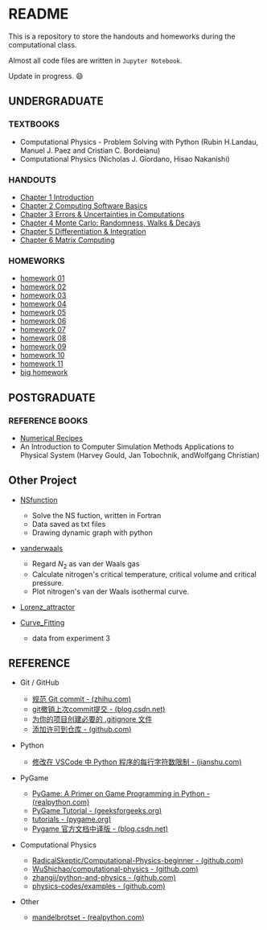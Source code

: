 # README

This is a repository to store the handouts and homeworks during the computational class.

Almost all code files are written in `Jupyter Notebook`.

Update in progress. :smile:

## UNDERGRADUATE

### TEXTBOOKS

- Computational Physics - Problem Solving with Python (Rubin H.Landau, Manuel J. Paez and Cristian C. Bordeianu)
- Computational Physics (Nicholas J. Giordano, Hisao Nakanishi)

### HANDOUTS

- [Chapter 1 Introduction](https://www.wolai.com/ipVk3gcUkud2YTKwZEPb7K)
- [Chapter 2 Computing Software Basics](https://www.wolai.com/xzAurnKH2wVNSgnKzZy6H4)
- [Chapter 3 Errors & Uncertainties in Computations](https://www.wolai.com/6p6GyEXihCcttz8xr7MfMp)
- [Chapter 4 Monte Carlo: Randomness, Walks & Decays](https://www.wolai.com/qZM4YCFkrkUhDQdJs8YBMW)
- [Chapter 5 Differentiation & Integration](https://www.wolai.com/r9RV6B6a6MM8wVBNxS3Bbp)
- [Chapter 6 Matrix Computing](https://www.wolai.com/wyV54GDoiYBczC6Zys49zg)

### HOMEWORKS

- [homework 01](https://www.wolai.com/sWPQ6uNrg2wF3CyfoTwsSS)
- [homework 02](https://www.wolai.com/m8M5aMbg2Xd75VTZ2uWDwi)
- [homework 03](https://www.wolai.com/cAEEpV45BG7CS5SgqihbN9)
- [homework 04](https://www.wolai.com/66X8w6CfMompYeu7PyQaD3)
- [homework 05](https://www.wolai.com/wLet1geHqdf2sLnwnWsJGE)
- [homework 06](https://www.wolai.com/sPABBGABbG6eAePWwybbKq)
- [homework 07](https://www.wolai.com/8RBmtidm6EacLzpucbcxjA)
- [homework 08](https://www.wolai.com/2JV4BZ7ymTkrqLURSaPtwn)
- [homework 09](https://www.wolai.com/3B7WcS2kC5wYXCrusF3srJ)
- [homework 10](https://www.wolai.com/mAsXGirKouuk4jUpRdPcbv)
- [homework 11](https://www.wolai.com/di3C5FNWkYh8HUgoP27UAS)
- [big homework](https://www.wolai.com/ozBCbrPXLFMAR1BwQ6BqWZ)

## POSTGRADUATE

### REFERENCE BOOKS

- [Numerical Recipes](https://numerical.recipes/)
- An Introduction to Computer Simulation Methods Applications to Physical System (Harvey Gould, Jan Tobochnik, andWolfgang Christian)

## Other Project

- [NSfunction](./otherProject/NSfunction/)
  - Solve the NS fuction, written in Fortran
  - Data saved as txt files
  - Drawing dynamic graph with python

- [vanderwaals](./otherProject/vanderwaals/)
  - Regard $N_2$ as van der Waals gas
  - Calculate nitrogen's critical temperature, critical volume and critical pressure.
  - Plot nitrogen's van der Waals isothermal curve.

- [Lorenz_attractor](./otherProject/Lorenz_attractor/)

- [Curve_Fitting](./otherProject/Curve_Fitting/)
  - data from experiment 3

## REFERENCE

- Git / GitHub
  - [规范 Git commit - (zhihu.com)](https://zhuanlan.zhihu.com/p/182553920)
  - [git撤销上次commit提交 - (blog.csdn.net)](https://blog.csdn.net/weixin_44953227/article/details/106387824)
  - [为你的项目创建必要的 .gitignore 文件](https://www.toptal.com/developers/gitignore)
  - [添加许可到仓库 - (github.com)](https://docs.github.com/cn/communities/setting-up-your-project-for-healthy-contributions/adding-a-license-to-a-repository)

- Python
  - [修改在 VSCode 中 Python 程序的每行字符数限制 - (jianshu.com)](https://www.jianshu.com/p/dfa4c2ce71d6)

- PyGame
  - [PyGame: A Primer on Game Programming in Python - (realpython.com)](https://realpython.com/pygame-a-primer/)
  - [PyGame Tutorial - (geeksforgeeks.org)](https://www.geeksforgeeks.org/pygame-tutorial/)
  - [tutorials - (pygame.org)](https://www.pygame.org/wiki/tutorials)
  - [Pygame 官方文档中译版 - (blog.csdn.net)](https://blog.csdn.net/Enderman_xiaohei/article/details/87708373)

- Computational Physics
  - [RadicalSkeptic/Computational-Physics-beginner - (github.com)](https://github.com/RadicalSkeptic/Computational-Physics-beginner)
  - [WuShichao/computational-physics - (github.com)](https://github.com/WuShichao/computational-physics)
  - [zhangii/python-and-physics - (github.com)](https://github.com/zhangii/python-and-physics)
  - [physics-codes/examples - (github.com)](https://github.com/physics-codes/examples)

- Other
  - [mandelbrotset - (realpython.com)](https://realpython.com/mandelbrot-set-python/)
